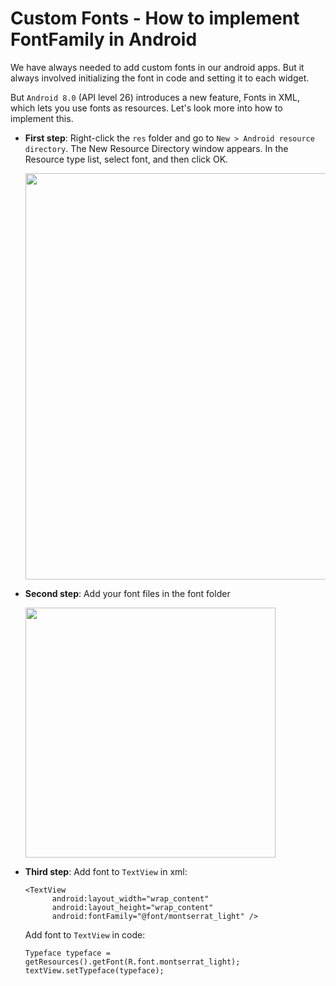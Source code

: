 # Custom Fonts - How to implement FontFamily in Android

We have always needed to add custom fonts in our android apps. But it always involved initializing the font in code and setting it to each widget. 

But ```Android 8.0``` (API level 26) introduces a new feature, Fonts in XML, which lets you use fonts as resources. Let's look more into how to implement this.

* <b>First step</b>: Right-click the ```res``` folder and go to ```New > Android resource directory```. 
  The New Resource Directory window appears. In the Resource type list, select font, and then click OK.
  
  <img src="https://github.com/anitaa1990/Today-I-Learned/blob/master/media/android_font_1.png" width="650" style="max-width:100%;">
  
  
* <b>Second step</b>: Add your font files in the font folder

  <img src="https://github.com/anitaa1990/Today-I-Learned/blob/master/media/android_font_2.png" width="400" style="max-width:100%;">
  
  
* <b>Third step</b>: Add font to ```TextView``` in xml:
  ```
  <TextView
        android:layout_width="wrap_content"
        android:layout_height="wrap_content"
        android:fontFamily="@font/montserrat_light" />
  ```
  
  Add font to ```TextView``` in code:
  ```
  Typeface typeface = getResources().getFont(R.font.montserrat_light);
  textView.setTypeface(typeface);
  ```
